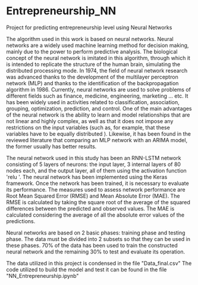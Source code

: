 # Entrepreneurship_NN
Project for predicting entrepreneurship level using Neural Networks

The algorithm used in this work is based on neural networks. Neural networks are a widely used machine learning method for decision making, mainly due to the power to perform predictive analysis. The biological concept of the neural network is imitated in this algorithm, through which it is intended to replicate the structure of the human brain, simulating the distributed processing mode. In 1974, the field of neural network research was advanced thanks to the development of the multilayer perceptron network (MLP) and thanks to the identification of the backpropagation algorithm in 1986. Currently, neural networks are used to solve problems of different fields such as finance, medicine, engineering, marketing ... etc. It has been widely used in activities related to classification, association, grouping, optimization, prediction, and control. One of the main advantages of the neural network is the ability to learn and model relationships that are not linear and highly complex, as well as that it does not impose any restrictions on the input variables (such as, for example, that these variables have to be equally distributed ). Likewise, it has been found in the reviewed literature that comparing an MLP network with an ARIMA model, the former usually has better results.

The neural network used in this study has been an RNN-LSTM network consisting of 5 layers of neurons: the input layer, 3 internal layers of 80 nodes each, and the output layer, all of them using the activation function 'relu '. The neural network has been implemented using the Keras framework. Once the network has been trained, it is necessary to evaluate its performance. The measures used to assess network performance are Root Mean Squared Error (RMSE) and Mean Absolute Error (MAE). The RMSE is calculated by taking the square root of the average of the squared differences between the predicted and observed values. The MAE is calculated considering the average of all the absolute error values of the predictions.

Neural networks are based on 2 basic phases: training phase and testing phase. The data must be divided into 2 subsets so that they can be used in these phases. 70% of the data has been used to train the constructed neural network and the remaining 30% to test and evaluate its operation.

The data utilized in this project is condensed in the file "Data_final.csv"
The code utilized to build the model and test it can be found in the file "NN_Entrepreneurship.ipynb"
